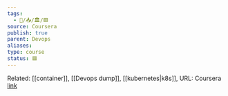 ```yaml
---
tags:
  - 🧠️/📥️/🏛️/🟥️
source: Coursera
publish: true
parent: Devops
aliases: 
type: course
status: 🟥
---
```


Related: [[container]], [[Devops dump]], [[kubernetes|k8s]], 
URL: Coursera [link](https://www.coursera.org/learn/ibm-containers-docker-kubernetes-openshift/lecture/Ixxgm/course-introduction)



